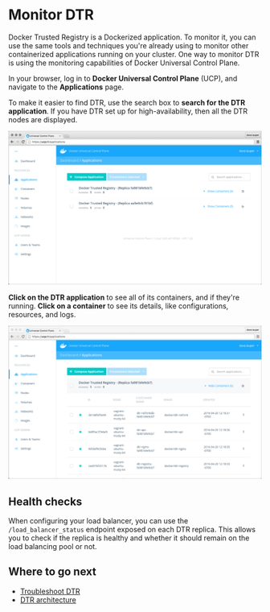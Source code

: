 <!--[metadata]>
+++
title = "Monitor DTR"
description = "Learn how to monitor your DTR installation."
keywords = ["docker, registry, monitor, troubleshoot"]
[menu.main]
parent="dtr_menu_monitor_troubleshoot"
identifier="dtr_monitor"
weight=0
+++
<![end-metadata]-->

# Monitor DTR

Docker Trusted Registry is a Dockerized application. To monitor it, you can
use the same tools and techniques you're already using to monitor other
containerized applications running on your cluster. One way to monitor
DTR is using the monitoring capabilities of Docker Universal Control Plane.

In your browser, log in to **Docker Universal Control Plane** (UCP), and
navigate to the **Applications** page.

To make it easier to find DTR, use the search box to **search for the
DTR application**. If you have DTR set up for high-availability, then all the
DTR nodes are displayed.

![](../images/monitor-1.png)

**Click on the DTR application** to see all of its containers, and if they're
running. **Click on a container** to see its details, like configurations,
resources, and logs.

![](../images/monitor-2.png)


## Health checks

When configuring your load balancer, you can use the `/load_balancer_status`
endpoint exposed on each DTR replica. This allows you to check if the replica
is healthy and whether it should remain on the load balancing pool or not.


## Where to go next

* [Troubleshoot DTR](troubleshoot.md)
* [DTR architecture](../architecture.md)

